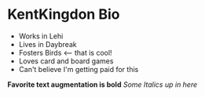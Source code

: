# KentKingdon Bio

- Works in Lehi
- Lives in Daybreak
- Fosters Birds <-- that is cool!
- Loves card and board games
- Can't believe I'm getting paid for this

**Favorite text augmentation is bold**
_Some Italics up in here_
